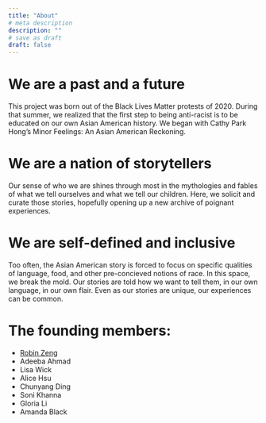```yaml
---
title: "About"
# meta description
description: ""
# save as draft
draft: false
---
```


# We are a past and a future

This project was born out of the Black Lives Matter protests of 2020. During that summer, we realized that the first step to being anti-racist is to be educated on our own Asian American history. We began with Cathy Park Hong’s Minor Feelings: An Asian American Reckoning.

# We are a nation of storytellers

Our sense of who we are shines through most in the mythologies and fables of what we tell ourselves and what we tell our children. Here, we solicit and curate those stories, hopefully opening up a new archive of poignant experiences.

# We are self-defined and inclusive

Too often, the Asian American story is forced to focus on specific qualities of language, food, and other pre-concieved notions of race. In this space, we break the mold. Our stories are told how we want to tell them, in our own language, in our own flair. Even as our stories are unique, our experiences can be common.

# The founding members: 
* [Robin Zeng](robinzen.com)
* Adeeba Ahmad
* Lisa Wick
* Alice Hsu
* Chunyang Ding
* Soni Khanna
* Gloria Li
* Amanda Black
